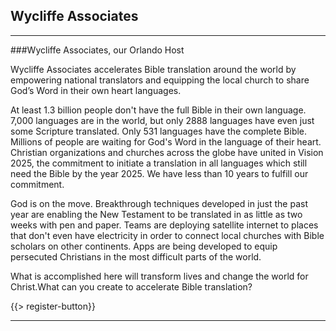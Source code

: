 ﻿## <i class="icon fa-info-circle"></i> <b>Wycliffe Associates</b>
---

###Wycliffe Associates, our Orlando Host

Wycliffe Associates accelerates Bible translation around the world by empowering national translators and equipping the local church to share God’s Word in their own heart languages.

At least 1.3 billion people don't have the full Bible in their own language. 7,000 languages are in the world, but only 2888 languages have even just some Scripture translated. Only 531 languages have the complete Bible. Millions of people are waiting for God's Word in the language of their heart. Christian organizations and churches across the globe have united in Vision 2025, the commitment to initiate a translation in all languages which still need the Bible by the year 2025. We have less than 10 years to fulfill our commitment. 

God is on the move. Breakthrough techniques developed in just the past year are enabling the New Testament to be translated in as little as two weeks with pen and paper. Teams are deploying satellite internet to places that don't even have electricity in order to connect local churches with Bible scholars on other continents. Apps are being developed to equip persecuted Christians in the most difficult parts of the world.

What is accomplished here will transform lives and change the world for Christ.What can you create to accelerate Bible translation? 

{{> register-button}}
<hr/>


